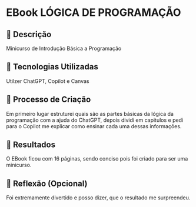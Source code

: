 # EBook LÓGICA DE PROGRAMAÇÃO

## 📒 Descrição
Minicurso de Introdução Básica a Programação

## 🤖 Tecnologias Utilizadas
Utilzer ChatGPT, Copilot e Canvas

## 🧐 Processo de Criação
Em primeiro lugar estruturei quais são as partes básicas da lógica da programação com a ajuda do ChatGPT, depois dividi em capitulos e pedi para o Copilot me explicar como ensinar cada uma dessas informações.

## 🚀 Resultados
O EBook ficou com 16 páginas, sendo conciso pois foi criado para ser uma minicurso.

## 💭 Reflexão (Opcional)
Foi extremamente divertido e posso dizer, que o resultado me surpreendeu.
